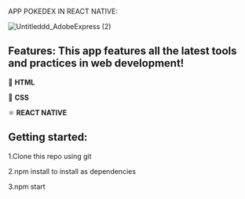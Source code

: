 APP POKEDEX IN REACT NATIVE:

![Untitleddd_AdobeExpress (2)](https://user-images.githubusercontent.com/74988159/212973309-a7e609a0-a04c-4c9f-9490-17531549979b.gif)


## Features: This app features all the latest tools and practices in web development!

📄 **HTML**

📄 **CSS**

⚛️ **REACT NATIVE**

## Getting started:

1.Clone this repo using git

2.npm install to install as dependencies

3.npm start
